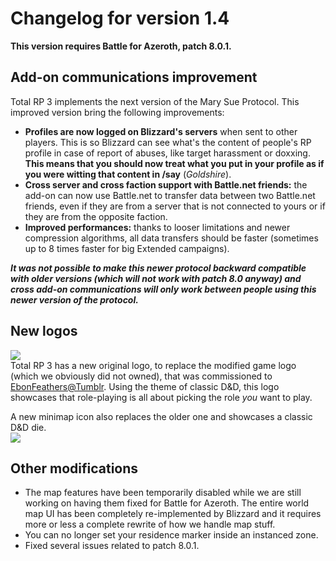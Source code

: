 # Changelog for version 1.4

**This version requires Battle for Azeroth, patch 8.0.1.**

 ## Add-on communications improvement
 
 Total RP 3 implements the next version of the Mary Sue Protocol. This improved version bring the following improvements:
 - **Profiles are now logged on Blizzard's servers** when sent to other players. This is so Blizzard can see what's the content of people's RP profile in case of report of abuses, like target harassment or doxxing. **This means that you should now treat what you put in your profile as if you were witting that content in /say** (_Goldshire_).
 - **Cross server and cross faction support with Battle.net friends:** the add-on can now use Battle.net to transfer data between two Battle.net friends, even if they are from a server that is not connected to yours or if they are from the opposite faction.
 - **Improved performances:** thanks to looser limitations and newer compression algorithms, all data transfers should be faster (sometimes up to 8 times faster for big Extended campaigns).
 
 **_It was not possible to make this newer protocol backward compatible with older versions (which will not work with patch 8.0 anyway) and cross add-on communications will only work between people using this newer version of the protocol._**

## New logos

![](https://www.dropbox.com/s/rm0lzcubo9tl5bk/TRP3_Extended_Logo.png?raw=1)  
Total RP 3 has a new original logo, to replace the modified game logo (which we obviously did not owned), that was commissioned to [EbonFeathers@Tumblr](https://ebonfeathers.tumblr.com/). Using the theme of classic D&D, this logo showcases that role-playing is all about picking the role _you_ want to play.


A new minimap icon also replaces the older one and showcases a classic D&D die.  
![](https://www.dropbox.com/s/ri35tugtkj0g2c7/trp_icon.png?raw=1)

## Other modifications

- The map features have been temporarily disabled while we are still working on having them fixed for Battle for Azeroth. The entire world map UI has been completely re-implemented by Blizzard and it requires more or less a complete rewrite of how we handle map stuff.
- You can no longer set your residence marker inside an instanced zone.
- Fixed several issues related to patch 8.0.1.
